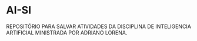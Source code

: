 # AI-SI

REPOSITÓRIO PARA SALVAR ATIVIDADES DA DISCIPLINA DE INTELIGENCIA ARTIFICIAL MINISTRADA POR ADRIANO LORENA.
